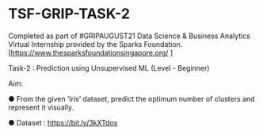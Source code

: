 # TSF-GRIP-TASK-2


Completed as part of #GRIPAUGUST21 Data Science & Business Analytics Virtual Internship provided by the Sparks Foundation.
    [https://www.thesparksfoundationsingapore.org/ ]

Task-2 : Prediction using Unsupervised ML (Level - Beginner)

Aim:

● From the given ‘Iris’ dataset, predict the optimum number of clusters and represent it visually.

● Dataset : https://bit.ly/3kXTdox
